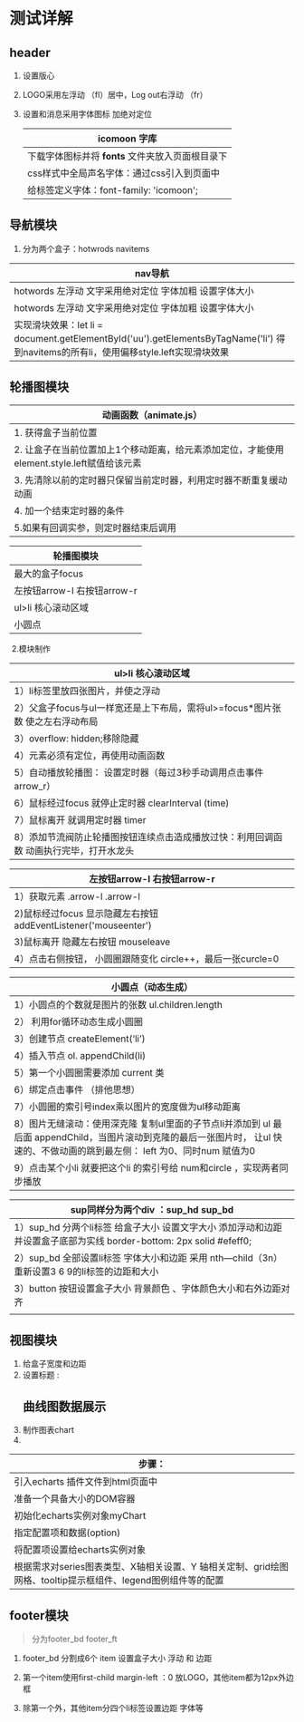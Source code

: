 # 测试详解

## header

1. 设置版心

2. LOGO采用左浮动 （fl）居中，Log out右浮动 （fr）

3. 设置和消息采用字体图标 加绝对定位

   | **icomoon** **字库**                              |
   | ------------------------------------------------- |
   | 下载字体图标并将 **fonts** 文件夹放入页面根目录下 |
   | css样式中全局声名字体：通过css引入到页面中        |
   | 给标签定义字体：font-family: 'icomoon';           |



## 导航模块

1. 分为两个盒子：hotwrods   navitems 

| nav导航                                                      |
| ------------------------------------------------------------ |
| hotwords 左浮动      文字采用绝对定位 字体加粗 设置字体大小  |
| hotwords 左浮动      文字采用绝对定位 字体加粗 设置字体大小  |
| 实现滑块效果：let li = document.getElementById('uu').getElementsByTagName('li') 得到navitems的所有li，使用偏移style.left实现滑块效果 |





## 轮播图模块

| 动画函数（animate.js）                                       |
| ------------------------------------------------------------ |
| 1. 获得盒子当前位置                                          |
| 2. 让盒子在当前位置加上1个移动距离，给元素添加定位，才能使用element.style.left赋值给该元素 |
| 3. 先清除以前的定时器只保留当前定时器，利用定时器不断重复缓动动画 |
| 4. 加一个结束定时器的条件                                    |
| 5.如果有回调实参，则定时器结束后调用                         |



| 轮播图模块                  |
| --------------------------- |
| 最大的盒子focus             |
| 左按钮arrow-l 右按钮arrow-r |
| ul>li 核心滚动区域          |
| 小圆点                      |

​	2.模块制作

| ul>li 核心滚动区域                                           |
| ------------------------------------------------------------ |
| 1）li标签里放四张图片，并使之浮动                            |
| 2）父盒子focus与ul一样宽还是上下布局，需将ul>=focus*图片张数 使之左右浮动布局 |
| 3）overflow: hidden;移除隐藏                                 |
| 4）元素必须有定位，再使用动画函数                            |
| 5）自动播放轮播图： 设置定时器（每过3秒手动调用点击事件arrow_r） |
| 6）鼠标经过focus 就停止定时器 clearInterval (time)           |
| 7）鼠标离开 就调用定时器 timer                               |
| 8）添加节流阀防止轮播图按钮连续点击造成播放过快：利用回调函数 动画执行完毕，打开水龙头 |

| 左按钮arrow-l 右按钮arrow-r                                  |
| ------------------------------------------------------------ |
| 1）获取元素 .arrow-l   .arrow-l                              |
| 2)鼠标经过focus 显示隐藏左右按钮addEventListener('mouseenter') |
| 3)鼠标离开 隐藏左右按钮   mouseleave                         |
| 4）点击右侧按钮， 小圆圈跟随变化 circle++，最后一张curcle=0  |

| 小圆点（动态生成）                                           |
| ------------------------------------------------------------ |
| 1）小圆点的个数就是图片的张数 ul.children.length             |
| 2） 利用for循环动态生成小圆圈                                |
| 3）创建节点 createElement(‘li’)                              |
| 4）插入节点 ol. appendChild(li)                              |
| 5）第一个小圆圈需要添加 current 类                           |
| 6）绑定点击事件 （排他思想）                                 |
| 7）小圆圈的索引号index乘以图片的宽度做为ul移动距离           |
| 8）图片无缝滚动：使用深克隆 复制ul里面的子节点li并添加到 ul 最后面  appendChild，当图片滚动到克隆的最后一张图片时， 让ul 快速的、不做动画的跳到最左侧： left 为0、同时num 赋值为0 |
| 9）点击某个小li 就要把这个li 的索引号给 num和circle ，实现两者同步播放 |





| sup同样分为两个div ：sup_hd   sup_bd                         |
| ------------------------------------------------------------ |
| 1）sup_hd 分两个li标签 给盒子大小 设置文字大小  添加浮动和边距 并设置盒子底部为实线 border-bottom: 2px solid #efeff0; |
| 2）sup_bd 全部设置li标签  字体大小和边距   采用 nth—child（3n）重新设置3 6 9的li标签的边距和大小 |
| 3）button 按钮设置盒子大小 背景颜色 、字体颜色大小和右外边距对齐 |
|                                                              |



## 视图模块

1. 给盒子宽度和边距
2. 设置标题 : <h2>曲线图数据展示</h2>
3. 制作图表chart
4. 

| 步骤：                                                       |
| ------------------------------------------------------------ |
| 引入echarts 插件文件到html页面中                             |
| 准备一个具备大小的DOM容器                                    |
| 初始化echarts实例对象myChart                                 |
| 指定配置项和数据(option)                                     |
| 将配置项设置给echarts实例对象                                |
| 根据需求对series图表类型、X轴相关设置、Y 轴相关定制、grid绘图网格、tooltip提示框组件、legend图例组件等的配置 |





## footer模块

> 分为footer_bd   footer_ft

1. footer_bd   分割成6个 item 设置盒子大小	浮动  和 边距 

2. 第一个item使用first-child margin-left ：0 放LOGO，其他item都为12px外边框

3. 除第一个外，其他item分四个li标签设置边距 字体等

   
